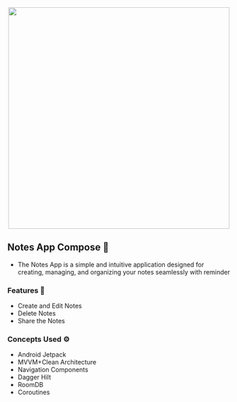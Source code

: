 <div align="center">
<img width="500" src="https://github.com/utkarsh006/Notes-app-compose/assets/94545831/d16b218d-abf3-46cb-a1c1-137301df6bed" /></div>

## Notes App Compose 📒

- The Notes App is a simple and intuitive application designed for creating, managing, and organizing your notes seamlessly with reminder 

### Features 📱
- Create and Edit Notes
- Delete Notes
- Share the Notes

### Concepts Used ⚙️

- Android Jetpack
- MVVM+Clean Architecture
- Navigation Components
- Dagger Hilt
- RoomDB
- Coroutines
